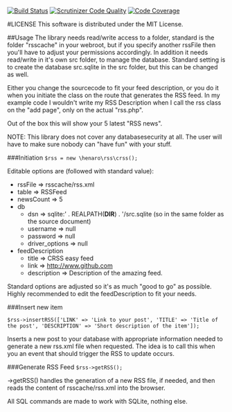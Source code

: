 [![Build Status](https://travis-ci.org/heennkkee/rss.svg?branch=master)](https://travis-ci.org/heennkkee/rss)
[![Scrutinizer Code Quality](https://scrutinizer-ci.com/g/heennkkee/rss/badges/quality-score.png?b=master)](https://scrutinizer-ci.com/g/heennkkee/rss/?branch=master)
[![Code Coverage](https://scrutinizer-ci.com/g/heennkkee/rss/badges/coverage.png?b=master)](https://scrutinizer-ci.com/g/heennkkee/rss/?branch=master)

#LICENSE
This software is distributed under the MIT License.


##Usage
The library needs read/write access to a folder, standard is the folder "rsscache" in your webroot, but if you specify another rssFile then you'll have to adjust your permissions accordingly.
In addition it needs read/write in it's own src folder, to manage the database. Standard setting is to create the database src.sqlite in the src folder, but this can be changed as well.

Either you change the sourcecode to fit your feed description, or you do it when you initiate the class on the route that generates the RSS feed. In my example code I wouldn't write my RSS Description when I call the rss class on the "add page", only on the actual "rss.php".

Out of the box this will show your 5 latest "RSS news".

NOTE:
This library does not cover any databasesecurity at all. The user will have to make sure nobody can "have fun" with your stuff.

###Initiation
`$rss = new \henaro\rss\crss();`

Editable options are (followed with standard value):

* rssFile => rsscache/rss.xml
* table => RSSFeed
* newsCount => 5
* db
  * dsn => sqlite:' . REALPATH(__DIR__) . '/src.sqlite (so in the same folder as the source document)
  * username => null
  * password => null
  * driver_options => null
* feedDescription
  * title => CRSS easy feed
  * link => http://www.github.com
  * description => Description of the amazing feed.

Standard options are adjusted so it's as much "good to go" as possible. Highly recommended to edit the feedDescription to fit your needs.

###Insert new item
```
$rss->insertRSS(['LINK' => 'Link to your post', 'TITLE' => 'Title of the post', 'DESCRIPTION' => 'Short description of the item']);
```

Inserts a new post to your database with appropriate information needed to generate a new rss.xml file when requested.
The idea is to call this when you an event that should trigger the RSS to update occurs.

###Generate RSS Feed
`$rss->getRSS();`

->getRSS() handles the generation of a new RSS file, if needed, and then reads the content of rsscache/rss.xml into the browser.

All SQL commands are made to work with SQLite, nothing else.
